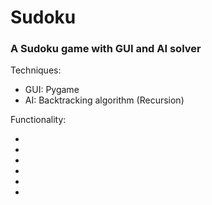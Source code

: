 <h1>Sudoku</h1>
<h3>A Sudoku game with GUI and AI solver</h3>
<p>Techniques:</p>
<ul>
  <li>GUI: Pygame</li>
  <li>AI: Backtracking algorithm (Recursion)</li>
</ul>
<p>Functionality:</p>
<ul>
  <li></li>
  <li></li>
  <li></li>
  <li></li>
  <li></li>
  <li></li>
</ul>
